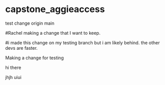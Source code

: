 # capstone_aggieaccess

test change origin main


#Rachel making a change that I want to keep. 

#i made this change on my testing branch but i am likely behind. the other devs are faster. 


Making a change for testing

hi there

jhjh uiui
